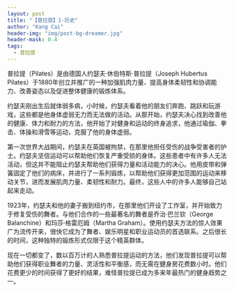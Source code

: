 ```yaml
---
layout: post
title: "【普拉提】1-历史"
author: "Kang Cai"
header-img: "img/post-bg-dreamer.jpg"
header-mask: 0.4
tags:
  - 普拉提
---
```


普拉提（Pilates）是由德国人约瑟夫·休伯特斯·普拉提（Joseph Hubertus Pilates）于1880年创立并推广的一种加强肌肉力量、提高身体柔韧性和协调能力、改善姿态以及促进整体健康的锻炼体系。

约瑟夫刚出生后就体弱多病，小时候，约瑟夫看着他的朋友们奔跑、跳跃和玩游戏，这些都是他身体虚弱无力而无法做的活动。从那开始，约瑟夫决心找到改善他的健康、体力和耐力的方法，他开始了对健身和运动的终身追求，他通过瑜伽、拳击、体操和滑雪等运动，克服了他的身体虚弱。

第一次世界大战期间，约瑟夫在英国被拘禁，在那里他担任受伤的战争受害者的护士。约瑟夫坚信运动可以帮助他们恢复严重受损的身体。这些患者中有许多人无法活动，但这并不能阻止约瑟夫帮助他们获得力量和活动能力的决心。他用皮带和弹簧固定了他们的病床，并进行了一系列锻炼，以帮助他们获得更加范围的运动来移动关节，进而发展肌肉力量、柔韧性和耐力。最终，这些人中的许多人能够自己站起来走动。

1923年，约瑟夫和他的妻子搬到纽约市，在那里他们开设了工作室，并开始致力于修复受伤的舞者。与他们合作的一些最著名的舞者是乔治·巴兰钦（George Balanchine）和玛莎·格雷厄姆（Martha Graham）。使用约瑟夫方法的惊人效果广为流传开来，很快它成为了舞者、娱乐明星和职业运动员的首选联系。之后很长的时间，这种独特的锻炼形式仅限于这个精英群体。

现在一切都变了，数以百万计的人熟悉普拉提运动的方法，他们发现普拉提可以帮助他们获得职业舞者的力量、灵活性和平衡感，而无需在健身房花费数小时。他们花费更少的时间获得了更好的结果，难怪普拉提已成为多来年最热门的健身趋势之一。

